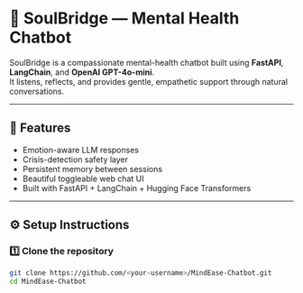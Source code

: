 # 🌿 SoulBridge — Mental Health Chatbot

SoulBridge is a compassionate mental-health chatbot built using **FastAPI**, **LangChain**, and **OpenAI GPT-4o-mini**.  
It listens, reflects, and provides gentle, empathetic support through natural conversations.

---

## 🧠 Features
- Emotion-aware LLM responses  
- Crisis-detection safety layer  
- Persistent memory between sessions  
- Beautiful toggleable web chat UI  
- Built with FastAPI + LangChain + Hugging Face Transformers  

---

## ⚙️ Setup Instructions

### 1️⃣ Clone the repository
```bash
git clone https://github.com/<your-username>/MindEase-Chatbot.git
cd MindEase-Chatbot

